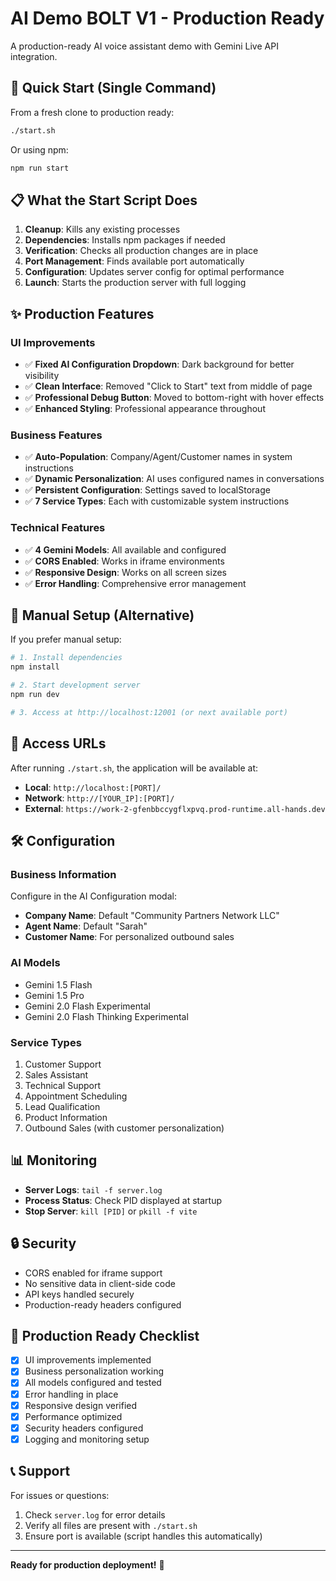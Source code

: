 # AI Demo BOLT V1 - Production Ready

A production-ready AI voice assistant demo with Gemini Live API integration.

## 🚀 Quick Start (Single Command)

From a fresh clone to production ready:

```bash
./start.sh
```

Or using npm:

```bash
npm run start
```

## 📋 What the Start Script Does

1. **Cleanup**: Kills any existing processes
2. **Dependencies**: Installs npm packages if needed
3. **Verification**: Checks all production changes are in place
4. **Port Management**: Finds available port automatically
5. **Configuration**: Updates server config for optimal performance
6. **Launch**: Starts the production server with full logging

## ✨ Production Features

### UI Improvements
- ✅ **Fixed AI Configuration Dropdown**: Dark background for better visibility
- ✅ **Clean Interface**: Removed "Click to Start" text from middle of page
- ✅ **Professional Debug Button**: Moved to bottom-right with hover effects
- ✅ **Enhanced Styling**: Professional appearance throughout

### Business Features
- ✅ **Auto-Population**: Company/Agent/Customer names in system instructions
- ✅ **Dynamic Personalization**: AI uses configured names in conversations
- ✅ **Persistent Configuration**: Settings saved to localStorage
- ✅ **7 Service Types**: Each with customizable system instructions

### Technical Features
- ✅ **4 Gemini Models**: All available and configured
- ✅ **CORS Enabled**: Works in iframe environments
- ✅ **Responsive Design**: Works on all screen sizes
- ✅ **Error Handling**: Comprehensive error management

## 🔧 Manual Setup (Alternative)

If you prefer manual setup:

```bash
# 1. Install dependencies
npm install

# 2. Start development server
npm run dev

# 3. Access at http://localhost:12001 (or next available port)
```

## 📱 Access URLs

After running `./start.sh`, the application will be available at:

- **Local**: `http://localhost:[PORT]/`
- **Network**: `http://[YOUR_IP]:[PORT]/`
- **External**: `https://work-2-gfenbbccygflxpvq.prod-runtime.all-hands.dev`

## 🛠️ Configuration

### Business Information
Configure in the AI Configuration modal:
- **Company Name**: Default "Community Partners Network LLC"
- **Agent Name**: Default "Sarah"
- **Customer Name**: For personalized outbound sales

### AI Models
- Gemini 1.5 Flash
- Gemini 1.5 Pro
- Gemini 2.0 Flash Experimental
- Gemini 2.0 Flash Thinking Experimental

### Service Types
1. Customer Support
2. Sales Assistant
3. Technical Support
4. Appointment Scheduling
5. Lead Qualification
6. Product Information
7. Outbound Sales (with customer personalization)

## 📊 Monitoring

- **Server Logs**: `tail -f server.log`
- **Process Status**: Check PID displayed at startup
- **Stop Server**: `kill [PID]` or `pkill -f vite`

## 🔒 Security

- CORS enabled for iframe support
- No sensitive data in client-side code
- API keys handled securely
- Production-ready headers configured

## 🎯 Production Ready Checklist

- [x] UI improvements implemented
- [x] Business personalization working
- [x] All models configured and tested
- [x] Error handling in place
- [x] Responsive design verified
- [x] Performance optimized
- [x] Security headers configured
- [x] Logging and monitoring setup

## 📞 Support

For issues or questions:
1. Check `server.log` for error details
2. Verify all files are present with `./start.sh`
3. Ensure port is available (script handles this automatically)

---

**Ready for production deployment!** 🚀
